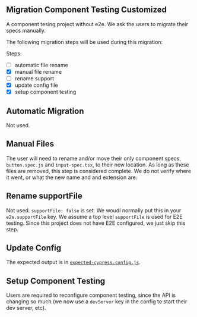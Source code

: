 ## Migration Component Testing Customized

A component tesing project without e2e. We ask the users to migrate their specs manually.

The following migration steps will be used during this migration:

Steps:

- [ ] automatic file rename
- [x] manual file rename
- [ ] rename support
- [x] update config file
- [x] setup component testing

## Automatic Migration

Not used.

## Manual Files

The user will need to rename and/or move their only component specs, `button.spec.js` and `input-spec.tsx`, to their new location. As long as these files are removed, this step is considered complete. We do not verify where it went, or what the new name and and extension are.

## Rename supportFile

Not used. `supportFile: false` is set. We woudl normally put this in your `e2e.supportFile` key. We assume a top level `supportFile` is used for E2E testing. Since this project does not have E2E configured, we just skip this step.

## Update Config

The expected output is in [`expected-cypress.config.js`](./expected-cypress.config.js).

## Setup Component Testing

Users are required to reconfigure component testing, since the API is changing so much (we now use a `devServer` key in the config to start their dev server, etc).
